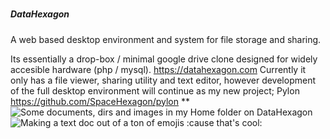 #####               #####
#####  DataHexagon  #####
#####               #####

A web based desktop environment and system for file storage and sharing.

Its essentially a drop-box / minimal google drive clone designed for widely accesible hardware (php / mysql).
https://datahexagon.com
Currently it only has a file viewer, sharing utility and text editor, however development of the full desktop environment will continue as my new project; Pylon https://github.com/SpaceHexagon/pylon 
**
![Some documents, dirs and images in my Home folder on DataHexagon](https://datahexagon.com/jeremy/clips/Screenshot_388.png)
![Making a text doc out of a ton of emojis :cause that's cool:](https://datahexagon.com/jeremy/Documents/Screenshot_20160119-190051.png)





